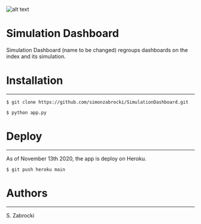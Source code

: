 ![alt text](http://greengrowthindex.gggi.org/wp-content/uploads/2019/09/LOGO_GGGI_GREEN_350x131px_002trans_Prancheta-1.png)

# Simulation Dashboard
Simulation Dashboard (name to be changed) regroups dashboards on the index and its simulation.

# Installation
-------------------
```
$ git clone https://github.com/simonzabrocki/SimulationDashboard.git

$ python app.py
```

# Deploy
-------------------
As of November 13th 2020, the app is deploy on Heroku.
```
$ git push heroku main
```

# Authors
---------------
S. Zabrocki
